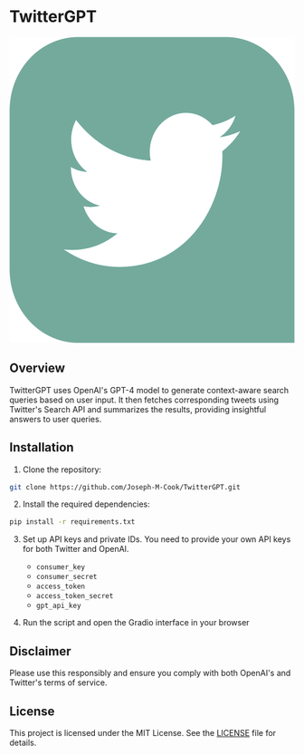 # TwitterGPT
<div align="center">
   <img src="https://github.com/Joseph-M-Cook/TwitterGPT/blob/87265eda9bfc12b37b0e886a2efcf0bec89855fc/TwitterGPT_Logo.png" width="540" height="540">
</div>

## Overview
TwitterGPT uses OpenAI's GPT-4 model to generate context-aware search queries based on user input. It then fetches corresponding tweets using Twitter's Search API and summarizes the results, providing insightful answers to user queries.

## Installation

1. Clone the repository:

```bash
git clone https://github.com/Joseph-M-Cook/TwitterGPT.git
```
2. Install the required dependencies:

```bash 
pip install -r requirements.txt
```
3. Set up API keys and private IDs. You need to provide your own API keys for both Twitter and OpenAI.
   - `consumer_key`
   - `consumer_secret`
   - `access_token`
   - `access_token_secret`
   - `gpt_api_key`

4. Run the script and open the Gradio interface in your browser


## Disclaimer
Please use this responsibly and ensure you comply with both OpenAI's and Twitter's terms of service.

## License
This project is licensed under the MIT License. See the [LICENSE](./LICENSE) file for details.

